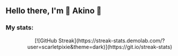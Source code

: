 ## Hello there, I'm 🧚 Akino 🧚

<!--Status Section-->
### My stats:
<div align=center>
[![GitHub Streak](https://streak-stats.demolab.com/?user=scarletpixie&theme=dark)](https://git.io/streak-stats)
<div>
